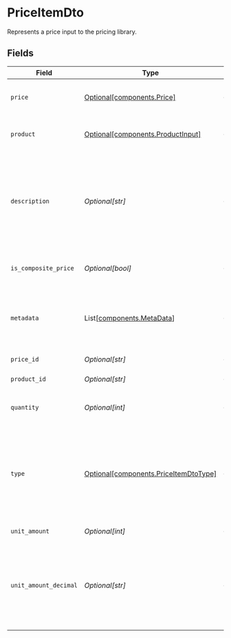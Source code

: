 # PriceItemDto

Represents a price input to the pricing library.


## Fields

| Field                                                                                                                              | Type                                                                                                                               | Required                                                                                                                           | Description                                                                                                                        | Example                                                                                                                            |
| ---------------------------------------------------------------------------------------------------------------------------------- | ---------------------------------------------------------------------------------------------------------------------------------- | ---------------------------------------------------------------------------------------------------------------------------------- | ---------------------------------------------------------------------------------------------------------------------------------- | ---------------------------------------------------------------------------------------------------------------------------------- |
| `price`                                                                                                                            | [Optional[components.Price]](../../models/components/price.md)                                                                     | :heavy_minus_sign:                                                                                                                 | The snapshot of the price linked to the price item.                                                                                | {<br/>"$ref": "#/components/examples/price"<br/>}                                                                                  |
| `product`                                                                                                                          | [Optional[components.ProductInput]](../../models/components/productinput.md)                                                       | :heavy_minus_sign:                                                                                                                 | The snapshot of the product.                                                                                                       | {<br/>"$ref": "#/components/examples/product"<br/>}                                                                                |
| `description`                                                                                                                      | *Optional[str]*                                                                                                                    | :heavy_minus_sign:                                                                                                                 | An arbitrary string attached to the price item. Often useful for displaying to users. Defaults to product name.                    |                                                                                                                                    |
| `is_composite_price`                                                                                                               | *Optional[bool]*                                                                                                                   | :heavy_minus_sign:                                                                                                                 | The flag for prices that contain price components.                                                                                 |                                                                                                                                    |
| `metadata`                                                                                                                         | List[[components.MetaData](../../models/components/metadata.md)]                                                                   | :heavy_minus_sign:                                                                                                                 | A set of key-value pairs used to store meta data information about an entity.                                                      |                                                                                                                                    |
| `price_id`                                                                                                                         | *Optional[str]*                                                                                                                    | :heavy_minus_sign:                                                                                                                 | The id of the price.                                                                                                               |                                                                                                                                    |
| `product_id`                                                                                                                       | *Optional[str]*                                                                                                                    | :heavy_minus_sign:                                                                                                                 | The id of the product.                                                                                                             |                                                                                                                                    |
| `quantity`                                                                                                                         | *Optional[int]*                                                                                                                    | :heavy_minus_sign:                                                                                                                 | The quantity of products being purchased.                                                                                          |                                                                                                                                    |
| `type`                                                                                                                             | [Optional[components.PriceItemDtoType]](../../models/components/priceitemdtotype.md)                                               | :heavy_minus_sign:                                                                                                                 | One of `one_time` or `recurring` depending on whether the price is for a one-time purchase or a recurring (subscription) purchase. |                                                                                                                                    |
| `unit_amount`                                                                                                                      | *Optional[int]*                                                                                                                    | :heavy_minus_sign:                                                                                                                 | The unit amount value                                                                                                              |                                                                                                                                    |
| `unit_amount_decimal`                                                                                                              | *Optional[str]*                                                                                                                    | :heavy_minus_sign:                                                                                                                 | The unit amount in cents to be charged, represented as a decimal string with at most 12 decimal places.                            |                                                                                                                                    |
